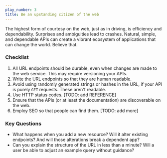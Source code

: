 ```yaml
---
play_number: 3
title: Be an upstanding citizen of the web
---
```


The highest form of courtesy on the web, just as in driving, is efficiency and dependability.  Surprises and ambiguities lead to crashes.  Natural, simple, and dependable APIs can create a vibrant ecosystem of applications that can change the world. Believe that. 

### Checklist
1. All URL endpoints should be durable, even when changes are made to the web service.  This may require versioning your APIs.
2. Write the URL endpoints so that they are human readable.  
3. Avoid using randomly generated strings or hashes in the URL, if your API is purely `GET` requests.  These aren't readable.
4. Use HTTP status codes.  [TODO: add REFERENCE]
5. Ensure that the APIs (or at least the documentation) are discoverable on the web.
6. Employ SEO so that people can find them. [TODO: add more]

### Key Questions
- What happens when you add a new resource?  Will it alter existing endpoints?  And will those alterations break a dependent app?
- Can you explain the structure of the URL in less than a minute?  Will a user be able to adjust an example query without guidance?
